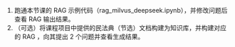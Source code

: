 1. 跑通本节课的 RAG 示例代码（rag_milvus_deepseek.ipynb），并修改问题后查看 RAG 输出结果。
2. （可选）将课程项目中提供的民法典（节选）文档构建为知识库，并构建对应的 RAG ，向其提出 2 个问题并查看生成结果。